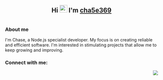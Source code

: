 <h2 align="center">Hi <img src="https://media.giphy.com/media/hvRJCLFzcasrR4ia7z/giphy.gif" width="25px" height="25px"> I'm <a href="https://instagram.com/b1gchase">cha5e369</a></h2>

<p align="center">
    <img alt="" src=https://komarev.com/ghpvc/?username=notp1mp&style=for-the-badge />
</p>

### About me
 I'm Chase, a Node.js specialist developer. My focus is on creating reliable and efficient software. I'm interested in stimulating projects that allow me to keep growing and improving.


### Connect with me:
<a href="https://discord.com/users/725085639887814810"><img align="right" src="https://lanyard-profile-readme.vercel.app/api/725085639887814810"/></a>
